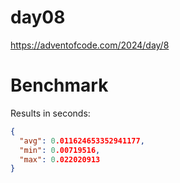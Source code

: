 # day08

https://adventofcode.com/2024/day/8

# Benchmark

Results in seconds:

```json
{
  "avg": 0.011624653352941177,
  "min": 0.00719516,
  "max": 0.022020913
}
```